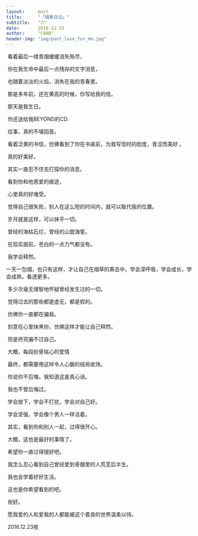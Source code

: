 ```yaml
---
layout:     post
title:      "「烟熏日记」"
subtitle:   "六"
date:       2016-12-23
author:     "CHAN"
header-img: "img/post_love_for_me.jpg"
---
```


​	看着最后一缕青烟缓缓消失殆尽，

​	你在我生命中最后一点残存的文字消息，

​	也随着淡淡的火焰，消失在我的青春里。

​	那是多年前，还在黄高的时候，你写给我的信。

​	那天是我生日。

​	你还送给我BEYOND的CD.

​	往事，真的不堪回首。

​	看着泛黄的书信，仿佛看到了你在书桌前，为我写信时的脸庞，青涩而美好 。

​	真的好美好。

​	其实一直忍不住去打探你的消息。

​	看到你和他恩爱的痕迹，

​	心里真的好难受。

​	觉得自己很失败，别人在这么短的时间内，就可以取代我的位置。

​	岁月就是这样，可以抹平一切。

​	曾经的海枯石烂，曾经的山盟海誓。

​	在现实面前，苍白的一点力气都没有。

​	我学会释然。

​	一天一包烟，也只有这样，才让自己在烟草的熏击中，学会深呼吸，学会成长，学会成熟，看透更多。

​	多少次毫无理智地怀疑曾经发生过的一切。

​	觉得过去的那些都是虚无，都是假的。

​	仿佛你一直都在骗我。

​	刻意在心里抹黑你，仿佛这样才能让自己释然。

​	但是终究骗不过自己。

​	大概，每段刻骨铭心的爱情

​	最终，都需要用这样令人心酸的结局收场。	

​	你说你不后悔，我知道这是真心话。

​	我也不曾后悔过。

​	学会放下，学会不打扰，学会对自己好。

​	学会坚强，学会像个男人一样活着。

​	其实，看到你和别人一起，过得很开心。

​	大概，这也是最好的事情了。

​	希望你一直过得很好吧。

​	我怎么忍心看到自己曾经爱到骨髓里的人荒芜后半生。

​	我也会学着好好生活。

​	这也是你希望看到的吧。

​	祝好。

​	愿我爱的人和爱我的人都能被这个善良的世界温柔以待。

​	2016.12.23夜